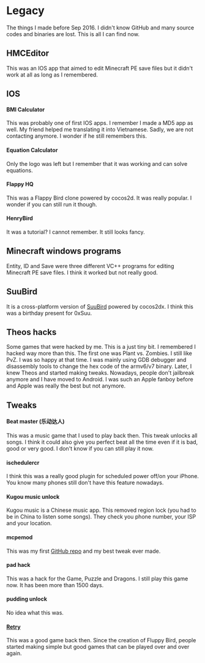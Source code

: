 # Legacy
The things I made before Sep 2016. I didn't know GitHub and many source codes and binaries are lost. This is all I can find now.

## HMCEditor
This was an IOS app that aimed to edit Minecraft PE save files but it didn't work at all as long as I remembered.

## IOS
#### BMI Calculator
This was probably one of first IOS apps. I remember I made a MD5 app as well. My friend helped me translating it into Vietnamese. Sadly, we are not contacting anymore. I wonder if he still remembers this.

#### Equation Calculator
Only the logo was left but I remember that it was working and can solve equations.

#### Flappy HQ
This was a Flappy Bird clone powered by cocos2d. It was really popular. I wonder if you can still run it though.

#### HenryBird
It was a tutorial? I cannot remember. It still looks fancy.

## Minecraft windows programs
Entity, ID and Save were three different VC++ programs for editing Minecraft PE save files. I think it worked but not really good.

## SuuBird
It is a cross-platform version of [SuuBird](https://github.com/0xsuu/SuuBird) powered by cocos2dx. I think this was a birthday present for 0xSuu.

## Theos hacks
Some games that were hacked by me. This is a just tiny bit. I remembered I hacked way more than this. The first one was Plant vs. Zombies. I still like PvZ. I was so happy at that time. I was mainly using GDB debugger and disassembly tools to change the hex code of the armv6/v7 binary. Later, I knew Theos and started making tweaks.
Nowadays, people don't jailbreak anymore and I have moved to Android. I was such an Apple fanboy before and Apple was really the best but not anymore.

## Tweaks
#### Beat master (乐动达人)
This was a music game that I used to play back then. This tweak unlocks all songs. I think it could also give you perfect beat all the time even if it is bad, good or very good. I don't know if you can still play it now.

#### ischedulercr
I think this was a really good plugin for scheduled power off/on your iPhone. You know many phones still don't have this feature nowadays.

#### Kugou music unlock
Kugou music is a Chinese music app. This removed region lock (you had to be in China to listen some songs). They check you phone number, your ISP and your location.

#### mcpemod
This was my first [GitHub repo](https://github.com/HenryQuan/MCPEMods) and my best tweak ever made.

#### pad hack
This was a hack for the Game, Puzzle and Dragons. I still play this game now. It has been more than 1500 days.

#### pudding unlock
No idea what this was.

#### [Retry](https://www.metacritic.com/game/ios/retry)
This was a good game back then. Since the creation of Fluppy Bird, people started making simple but good games that can be played over and over again.
